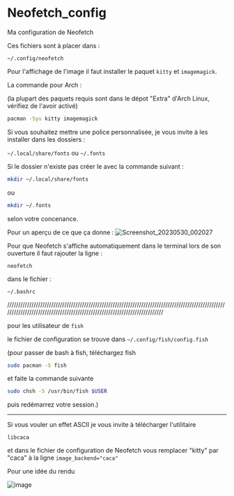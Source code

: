 # Neofetch_config
Ma configuration de Neofetch

Ces fichiers sont à placer dans :

`~/.config/neofetch`

Pour l'affichage de l'image il faut installer le paquet `kitty` et `imagemagick`.

La commande pour Arch :

(la plupart des paquets requis sont dans le dépot "Extra" d'Arch Linux, vérifiez de l'avoir activé)

```bash
pacman -Syu kitty imagemagick
```

Si vous souhaitez mettre une police personnalisée, je vous invite à les installer dans les dossiers :


`~/.local/share/fonts` ou `~/.fonts`

Si le dossier n'existe pas créer le avec la commande suivant :

```bash
mkdir ~/.local/share/fonts
```
ou 
```bash
mkdir ~/.fonts
```
selon votre concenance.


Pour un aperçu de ce que ça donne :
![Screenshot_20230530_002027](https://github.com/THMprod/Neofetch_config/assets/82099500/b681280c-212e-4e56-b478-585a5af73393)

Pour que Neofetch s'affiche automatiquement dans le terminal lors de son ouverture il faut rajouter la ligne :

`neofetch`

dans le fichier :

`~/.bashrc`

//////////////////////////////////////////////////////////////////////////////////////////////////////////////////////////////////////////////////////////////////////////

pour les utilisateur de `fish`

le fichier de configuration se trouve dans `~/.config/fish/config.fish`

(pour passer de bash à fish, téléchargez fish
```bash
sudo pacman -S fish
```
et faite la commande suivante 
```bash
sudo chsh -S /usr/bin/fish $USER
```
puis redémarrez votre session.)

_______________________________________________________________________________________________________________________________________________________________________________________________________________

Si vous vouler un effet ASCII je vous invite à télécharger l'utilitaire 

`libcaca` 

et dans le fichier de configuration de Neofetch vous remplacer "kitty" par "caca" à la ligne `image_backend="caca"` 

Pour une idée du rendu

![image](https://github.com/THMprod/Neofetch_config/assets/82099500/864f8d25-1198-411f-b968-526a33e7e16e)

